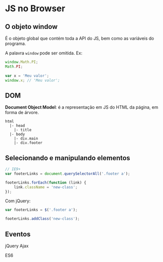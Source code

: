 # JS no Browser

## O objeto window

É o objeto global que contém toda a API do JS, bem como as variáveis do programa.

A palavra `window` pode ser omitida. Ex:

```javascript
window.Math.PI;
Math.PI;
  
var x = 'Meu valor';
window.x; // 'Meu valor';
```

## DOM

**Document Object Model**: é a representação em JS do HTML da página, em forma de árvore.

```
html
  |- head
    |- title
  |- body
    |- div.main
    |- div.footer
```

## Selecionando e manipulando elementos

```javascript
// IE9+
var footerLinks = document.querySelectorAll('.footer a');

footerLinks.forEach(function (link) {
    link.className = 'new-class';
});
```

Com jQuery:

```javascript
var footerLinks = $('.footer a');

footerLinks.addClass('new-class');
```

## Eventos


jQuery
Ajax

ES6


